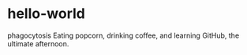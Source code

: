 # hello-world
phagocytosis 
Eating popcorn, drinking coffee, and learning GitHub, the ultimate afternoon. 
